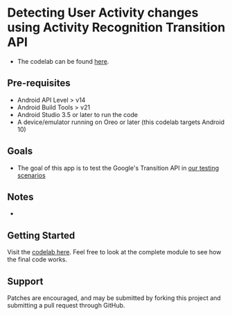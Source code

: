 # Detecting User Activity changes using Activity Recognition Transition API

* The codelab can be found [here](https://developer.android.com/codelabs/activity-recognition-transition?index=..%2F..index#0).

## Pre-requisites

* Android API Level > v14
* Android Build Tools > v21
* Android Studio 3.5 or later to run the code
* A device/emulator running on Oreo or later (this codelab targets Android 10)

## Goals

* The goal of this app is to test the Google's Transition API in [our testing scenarios](/testing-scenarios/Testing-scenarios.docx)

## Notes

* 

Getting Started
---------------
Visit the [codelab here](https://github.com/googlecodelabs/activity_transitionapi-codelab). Feel
free to look at the complete module to see how the final code works.


Support
-------

Patches are encouraged, and may be submitted by forking this project and submitting a pull request
through GitHub.
